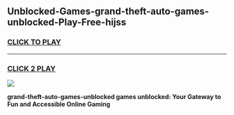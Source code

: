 
## Unblocked-Games-grand-theft-auto-games-unblocked-Play-Free-hijss
<h3>
<a href="https://premium76.site?title=grand-theft-auto-games-unblocked&ref=18A1">CLICK TO PLAY</a></h3>
<hr>

<h3>
<a href="https://premium76.site?title=grand-theft-auto-games-unblocked&ref=18A1">CLICK 2 PLAY</a>
  
</h3>

<a href="https://premium76.site?title=grand-theft-auto-games-unblocked&ref=18A1"><img src="https://clearcache.store/games.png"></a>


**grand-theft-auto-games-unblocked games unblocked: Your Gateway to Fun and Accessible Online Gaming**
